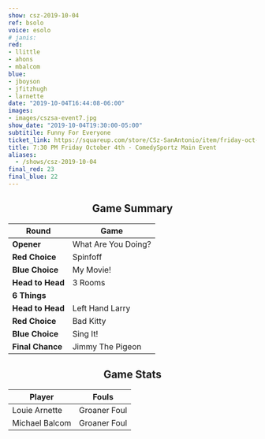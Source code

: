 ```yaml
---
show: csz-2019-10-04
ref: bsolo
voice: esolo
# janis:
red:
- llittle
- ahons
- mbalcom
blue:
- jboyson
- jfitzhugh
- larnette
date: "2019-10-04T16:44:08-06:00"
images:
- images/cszsa-event7.jpg
show_date: "2019-10-04T19:30:00-05:00"
subtitile: Funny For Everyone
ticket_link: https://squareup.com/store/CSz-SanAntonio/item/friday-oct-th-pm-comedysportz-main-event
title: 7:30 PM Friday October 4th - ComedySportz Main Event
aliases:
  - /shows/csz-2019-10-04
final_red: 23
final_blue: 22
---
```


<center>

## Game Summary

| **Round** | **Game** |
|--------------|------|
| **Opener**       |What Are You Doing?|
| **Red Choice**   |Spinfoff|
| **Blue Choice**  |My Movie!|
| **Head to Head** |3 Rooms|
| **6 Things**     |      |
| **Head to Head** |Left Hand Larry|
| **Red Choice**   |Bad Kitty|
| **Blue Choice**  |Sing It!|
| **Final Chance** |Jimmy The Pigeon|

## Game Stats

| **Player** | **Fouls** |
|--------|-------|
|Louie Arnette|Groaner Foul|
|Michael Balcom   |Groaner Foul|


</center>
